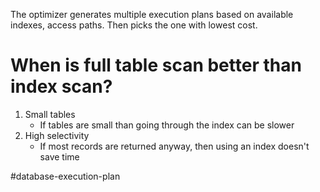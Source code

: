 The optimizer generates multiple execution plans based on available indexes, access paths. Then picks the one with lowest cost.

# When is full table scan better than index scan?
1. Small tables
	- If tables are small than going through the index can be slower
2. High selectivity
	- If most records are returned anyway, then using an index doesn't save time

#database-execution-plan 